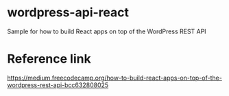 # wordpress-api-react
Sample for how to build React apps on top of the WordPress REST API
# Reference link
https://medium.freecodecamp.org/how-to-build-react-apps-on-top-of-the-wordpress-rest-api-bcc632808025
